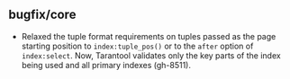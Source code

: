 ## bugfix/core

* Relaxed the tuple format requirements on tuples passed as the page starting
  position to `index:tuple_pos()` or to the `after` option of `index:select`.
  Now, Tarantool validates only the key parts of the index being used and all
  primary indexes (gh-8511).
